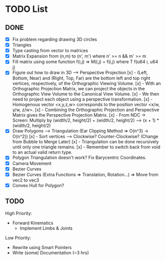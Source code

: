 # TODO List

## DONE
- [x] Fix problem regarding drawing 3D circles 
- [x] Triangles 
- [x] Type casting from vector to matrices 
- [x] Matrix Expansion from (n,m) to (n', m') where n' >= n && m' >= m 
- [x] Fill matrix using some function f(i,j) => M(i,j) = f(i,j) where T f(u64 i, u64 j) 
- [x] Figure out how to draw in 3D --> Perspective Projection 
  [x]   - (Left, Bottom, Near) and (Right, Top, Far) are the bottom left and top right vertices, respectively, of the Orthographic Viewing Volume.
  [x]   - With an Orthographic Projection Matrix, we can project the objects in the Orthographic View Volume to the Canonical View Volume.
  [x]   - We then need to project each object using a perspective transformation.
  [x]   - Homogenous vector <x,y,z,w> corresponds to the position vector <x/w, y/w, z/w>.
  [x]   - Combining the Orthographic Projection and Perspective Matrix gives the Perspective Projection Matrix.
  [x]   - From NDC -> Screen: Multiply by (width/2, height/2) + (width/2, height/2) --> (x + 1) * (width/2, height/2)
- [x] Draw Polygons --> Triangulation (Ear Clipping Method => O(n^3) -> O(n^2)) 
  [x]   - Sort vertices --> Clockwise? Counter-Clockwise? (Change from Bubble to Merge Later)
  [x]   - Triangulation can be done recursively until only one triangle remains.
  [x]   - Remember to switch back from void to an actual valid return type.
- [x] Polygon Triangulation doesn't work? Fix Barycentric Coordinates. 
- [x] Camera Movement 
- [x] Bezier Curves 
- [x] Bezier Curves (Extra Functions => Translation, Rotation...) => Move from vec2 to vec3 
- [x] Convex Hull for Polygon? 

## TODO
High Priority:
- Forward Kinematics
    - Implement Limbs & Joints

Low Priority:
- Rewrite using Smart Pointers
- Write (some) Documentation (~3 hrs)

